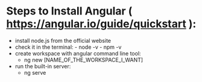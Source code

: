 # Steps to Install Angular ( https://angular.io/guide/quickstart ):

- install node.js from the official website
- check it in the terminal:
            - node -v
            - npm -v
- create workspace with angular command line tool:
    - ng new [NAME_OF_THE_WORKSPACE_I_WANT]
- run the built-in server:
    - ng serve




